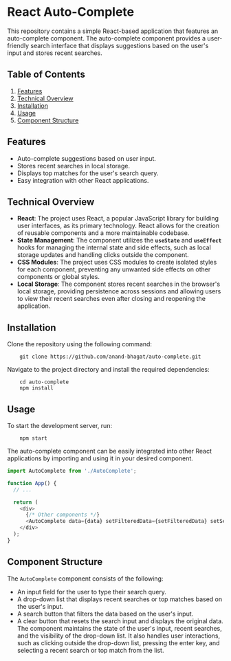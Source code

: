 # React Auto-Complete

This repository contains a simple React-based application that features an auto-complete component. The auto-complete component provides a user-friendly search interface that displays suggestions based on the user's input and stores recent searches.

## Table of Contents

1. [Features](#features)
2. [Technical Overview](#technical-overview)
3. [Installation](#installation)
4. [Usage](#usage)
5. [Component Structure](#component-structure)

## Features

- Auto-complete suggestions based on user input.
- Stores recent searches in local storage.
- Displays top matches for the user's search query.
- Easy integration with other React applications.

## Technical Overview
- **React**: The project uses React, a popular JavaScript library for building user interfaces, as its primary technology. React allows for the creation of reusable components and a more maintainable codebase.
- **State Management**: The component utilizes the **`useState`** and **`useEffect`** hooks for managing the internal state and side effects, such as local storage updates and handling clicks outside the component.
- **CSS Modules**: The project uses CSS modules to create isolated styles for each component, preventing any unwanted side effects on other components or global styles.
- **Local Storage**: The component stores recent searches in the browser's local storage, providing persistence across sessions and allowing users to view their recent searches even after closing and reopening the application.

## Installation

Clone the repository using the following command:

```
    git clone https://github.com/anand-bhagat/auto-complete.git
```


Navigate to the project directory and install the required dependencies:

```
    cd auto-complete
    npm install
```

## Usage

To start the development server, run:
```
    npm start
```


The auto-complete component can be easily integrated into other React applications by importing and using it in your desired component.

```javascript
import AutoComplete from './AutoComplete';

function App() {
  // ...

  return (
    <div>
      {/* Other components */}
      <AutoComplete data={data} setFilteredData={setFilteredData} setSearchValue={setSearchValue} />
    </div>
  );
}
```

## Component Structure
The `AutoComplete` component consists of the following:

- An input field for the user to type their search query.
- A drop-down list that displays recent searches or top matches based on the user's input.
- A search button that filters the data based on the user's input.
- A clear button that resets the search input and displays the original data.
The component maintains the state of the user's input, recent searches, and the visibility of the drop-down list. It also handles user interactions, such as clicking outside the drop-down list, pressing the enter key, and selecting a recent search or top match from the list.

